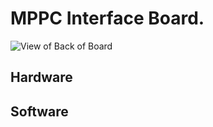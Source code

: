 # MPPC Interface Board.

![][mppcInterfaceIsometric]

## Hardware

## Software



[mppcInterfaceIsometric]: https://raw.githubusercontent.com/Sawaiz/mppcInterface/raspberryPi/cad/renderings/mppcInterfaceIsometric.jpg "View of Back of Board"
[mppcInterfaceFront]: https://raw.githubusercontent.com/Sawaiz/mppcInterface/raspberryPi/cad/renderings/mppcInterfaceFront.jpg "Direct front view"
[mppcInterfaceBack]: https://raw.githubusercontent.com/Sawaiz/mppcInterface/raspberryPi/cad/renderings/mppcInterfaceBack.jpg "Board rendering with EMI shield"
